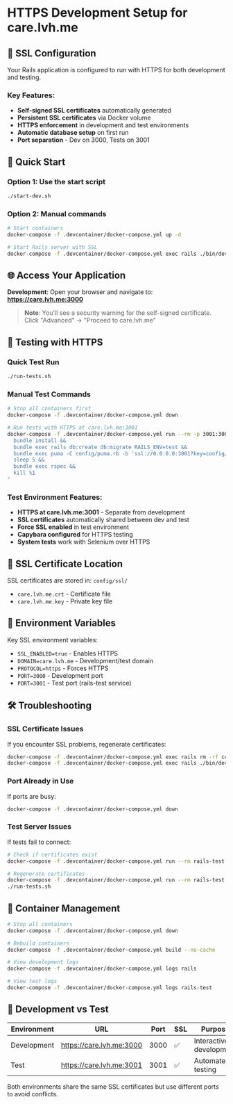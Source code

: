 # HTTPS Development Setup for care.lvh.me

## 🔐 SSL Configuration

Your Rails application is configured to run with HTTPS for both development and testing.

### Key Features:
- **Self-signed SSL certificates** automatically generated
- **Persistent SSL certificates** via Docker volume
- **HTTPS enforcement** in development and test environments
- **Automatic database setup** on first run
- **Port separation** - Dev on 3000, Tests on 3001

## 🚀 Quick Start

### Option 1: Use the start script
```bash
./start-dev.sh
```

### Option 2: Manual commands
```bash
# Start containers
docker-compose -f .devcontainer/docker-compose.yml up -d

# Start Rails server with SSL
docker-compose -f .devcontainer/docker-compose.yml exec rails ./bin/dev-server
```

## 🌐 Access Your Application

**Development**: Open your browser and navigate to: **https://care.lvh.me:3000**

> **Note**: You'll see a security warning for the self-signed certificate. Click "Advanced" → "Proceed to care.lvh.me"

## 🧪 Testing with HTTPS

### Quick Test Run
```bash
./run-tests.sh
```

### Manual Test Commands
```bash
# Stop all containers first
docker-compose -f .devcontainer/docker-compose.yml down

# Run tests with HTTPS at care.lvh.me:3001
docker-compose -f .devcontainer/docker-compose.yml run --rm -p 3001:3001 rails-test bash -c "
  bundle install &&
  bundle exec rails db:create db:migrate RAILS_ENV=test &&
  bundle exec puma -C config/puma.rb -b 'ssl://0.0.0.0:3001?key=config/ssl/care.lvh.me.key&cert=config/ssl/care.lvh.me.crt' -e test &
  sleep 5 &&
  bundle exec rspec &&
  kill %1
"
```

### Test Environment Features:
- **HTTPS at care.lvh.me:3001** - Separate from development
- **SSL certificates** automatically shared between dev and test
- **Force SSL enabled** in test environment
- **Capybara configured** for HTTPS testing
- **System tests** work with Selenium over HTTPS

## 📁 SSL Certificate Location

SSL certificates are stored in: `config/ssl/`
- `care.lvh.me.crt` - Certificate file
- `care.lvh.me.key` - Private key file

## 🔧 Environment Variables

Key SSL environment variables:
- `SSL_ENABLED=true` - Enables HTTPS
- `DOMAIN=care.lvh.me` - Development/test domain
- `PROTOCOL=https` - Forces HTTPS
- `PORT=3000` - Development port
- `PORT=3001` - Test port (rails-test service)

## 🛠️ Troubleshooting

### SSL Certificate Issues
If you encounter SSL problems, regenerate certificates:
```bash
docker-compose -f .devcontainer/docker-compose.yml exec rails rm -rf config/ssl/
docker-compose -f .devcontainer/docker-compose.yml exec rails ./bin/dev-server
```

### Port Already in Use
If ports are busy:
```bash
docker-compose -f .devcontainer/docker-compose.yml down
```

### Test Server Issues
If tests fail to connect:
```bash
# Check if certificates exist
docker-compose -f .devcontainer/docker-compose.yml run --rm rails-test ls -la config/ssl/

# Regenerate certificates
docker-compose -f .devcontainer/docker-compose.yml run --rm rails-test rm -rf config/ssl/
./run-tests.sh
```

## 🔄 Container Management

```bash
# Stop all containers
docker-compose -f .devcontainer/docker-compose.yml down

# Rebuild containers
docker-compose -f .devcontainer/docker-compose.yml build --no-cache

# View development logs
docker-compose -f .devcontainer/docker-compose.yml logs rails

# View test logs
docker-compose -f .devcontainer/docker-compose.yml logs rails-test
```

## 📝 Development vs Test

| Environment | URL | Port | SSL | Purpose |
|-------------|-----|------|-----|---------|
| Development | https://care.lvh.me:3000 | 3000 | ✅ | Interactive development |
| Test | https://care.lvh.me:3001 | 3001 | ✅ | Automated testing |

Both environments share the same SSL certificates but use different ports to avoid conflicts. 
